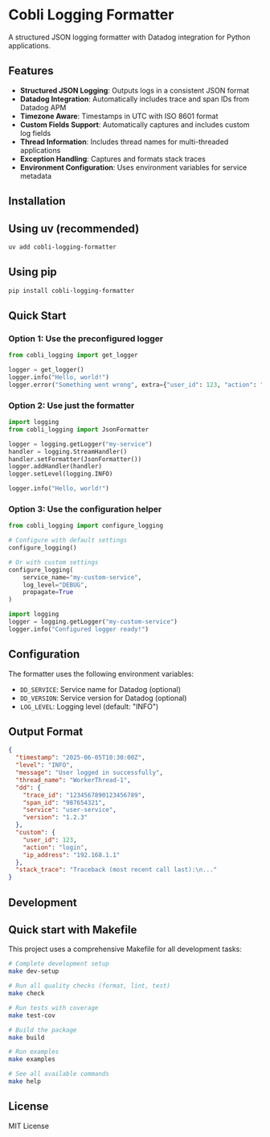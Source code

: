 # Cobli Logging Formatter

A structured JSON logging formatter with Datadog integration for Python applications.

## Features

- **Structured JSON Logging**: Outputs logs in a consistent JSON format
- **Datadog Integration**: Automatically includes trace and span IDs from Datadog APM
- **Timezone Aware**: Timestamps in UTC with ISO 8601 format
- **Custom Fields Support**: Automatically captures and includes custom log fields
- **Thread Information**: Includes thread names for multi-threaded applications
- **Exception Handling**: Captures and formats stack traces
- **Environment Configuration**: Uses environment variables for service metadata

## Installation

## Using uv (recommended)

```bash
uv add cobli-logging-formatter
```

## Using pip

```bash
pip install cobli-logging-formatter
```

## Quick Start

### Option 1: Use the preconfigured logger

```python
from cobli_logging import get_logger

logger = get_logger()
logger.info("Hello, world!")
logger.error("Something went wrong", extra={"user_id": 123, "action": "login"})
```

### Option 2: Use just the formatter

```python
import logging
from cobli_logging import JsonFormatter

logger = logging.getLogger("my-service")
handler = logging.StreamHandler()
handler.setFormatter(JsonFormatter())
logger.addHandler(handler)
logger.setLevel(logging.INFO)

logger.info("Hello, world!")
```

### Option 3: Use the configuration helper

```python
from cobli_logging import configure_logging

# Configure with default settings
configure_logging()

# Or with custom settings
configure_logging(
    service_name="my-custom-service",
    log_level="DEBUG",
    propagate=True
)

import logging
logger = logging.getLogger("my-custom-service")
logger.info("Configured logger ready!")
```

## Configuration

The formatter uses the following environment variables:

- `DD_SERVICE`: Service name for Datadog (optional)
- `DD_VERSION`: Service version for Datadog (optional)
- `LOG_LEVEL`: Logging level (default: "INFO")

## Output Format

```json
{
  "timestamp": "2025-06-05T10:30:00Z",
  "level": "INFO",
  "message": "User logged in successfully",
  "thread_name": "WorkerThread-1",
  "dd": {
    "trace_id": "1234567890123456789",
    "span_id": "987654321",
    "service": "user-service",
    "version": "1.2.3"
  },
  "custom": {
    "user_id": 123,
    "action": "login",
    "ip_address": "192.168.1.1"
  },
  "stack_trace": "Traceback (most recent call last):\n..."
}
```

## Development

## Quick start with Makefile

This project uses a comprehensive Makefile for all development tasks:

```bash
# Complete development setup
make dev-setup

# Run all quality checks (format, lint, test)
make check

# Run tests with coverage
make test-cov

# Build the package
make build

# Run examples
make examples

# See all available commands
make help
```

## License

MIT License
